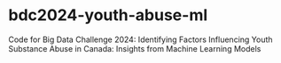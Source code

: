 # bdc2024-youth-abuse-ml
Code for Big Data Challenge 2024: Identifying Factors Influencing Youth Substance Abuse in Canada: Insights from Machine Learning Models
